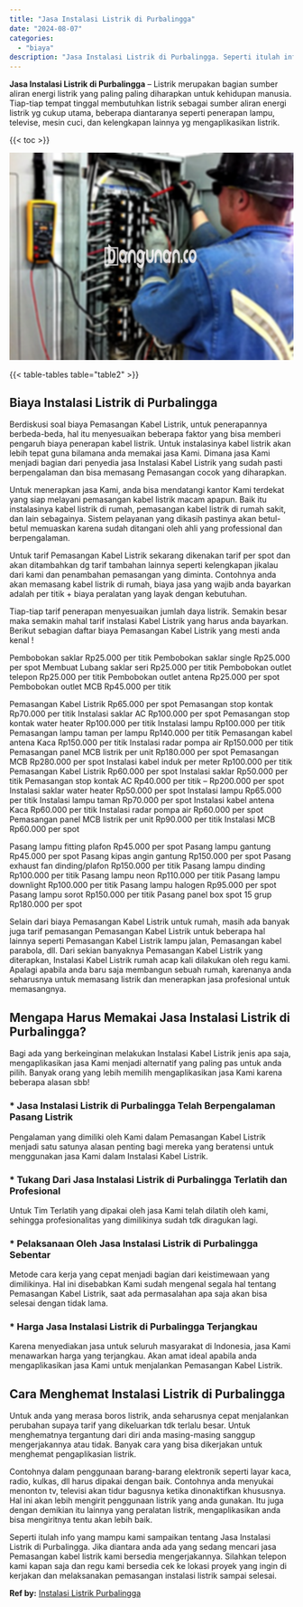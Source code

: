 ```yaml
---
title: "Jasa Instalasi Listrik di Purbalingga"
date: "2024-08-07"
categories: 
  - "biaya"
description: "Jasa Instalasi Listrik di Purbalingga. Seperti itulah info yang mampu kami sampaikan tentang Jasa Instalasi Listrik di Purbalingga. Jika diantara anda ada ya..."
---
```


**Jasa Instalasi Listrik di Purbalingga** – Listrik merupakan bagian sumber aliran energi listrik yang paling paling diharapkan untuk kehidupan manusia. Tiap-tiap tempat tinggal membutuhkan listrik sebagai sumber aliran energi listrik yg cukup utama, beberapa diantaranya seperti penerapan lampu, televise, mesin cuci, dan kelengkapan lainnya yg mengaplikasikan listrik.

{{< toc >}}

![Jasa Instalasi Listrik di Purbalingga](/images/instalasi-listrik-murah24.png)

{{< table-tables table="table2" >}}

## Biaya Instalasi Listrik di Purbalingga

Berdiskusi soal biaya Pemasangan Kabel Listrik, untuk penerapannya berbeda-beda, hal itu menyesuaikan beberapa faktor yang bisa memberi pengaruh biaya penerapan kabel listrik. Untuk instalasinya kabel listrik akan lebih tepat guna bilamana anda memakai jasa Kami. Dimana jasa Kami menjadi bagian dari penyedia jasa Instalasi Kabel Listrik yang sudah pasti berpengalaman dan bisa memasang Pemasangan cocok yang diharapkan.

Untuk menerapkan jasa Kami, anda bisa mendatangi kantor Kami terdekat yang siap melayani pemasangan kabel listrik macam apapun. Baik itu instalasinya kabel listrik di rumah, pemasangan kabel listrik di rumah sakit, dan lain sebagainya. Sistem pelayanan yang dikasih pastinya akan betul-betul memuaskan karena sudah ditangani oleh ahli yang professional dan berpengalaman.

Untuk tarif Pemasangan Kabel Listrik sekarang dikenakan tarif per spot dan akan ditambahkan dg tarif tambahan lainnya seperti kelengkapan jikalau dari kami dan penambahan pemasangan yang diminta. Contohnya anda akan memasang kabel listrik di rumah, biaya jasa yang wajib anda bayarkan adalah per titik + biaya peralatan yang layak dengan kebutuhan.

Tiap-tiap tarif penerapan menyesuaikan jumlah daya listrik. Semakin besar maka semakin mahal tarif instalasi Kabel Listrik yang harus anda bayarkan. Berikut sebagian daftar biaya Pemasangan Kabel Listrik yang mesti anda kenal !

Pembobokan saklar Rp25.000 per titik Pembobokan saklar single Rp25.000 per spot Membuat Lubang saklar seri Rp25.000 per titik Pembobokan outlet telepon Rp25.000 per titik Pembobokan outlet antena Rp25.000 per spot Pembobokan outlet MCB Rp45.000 per titik

Pemasangan Kabel Listrik Rp65.000 per spot Pemasangan stop kontak Rp70.000 per titik Instalasi saklar AC Rp100.000 per spot Pemasangan stop kontak water heater Rp100.000 per titik Instalasi lampu Rp100.000 per titik Pemasangan lampu taman per lampu Rp140.000 per titik Pemasangan kabel antena Kaca Rp150.000 per titik Instalasi radar pompa air Rp150.000 per titik Pemasangan panel MCB listrik per unit Rp180.000 per spot Pemasangan MCB Rp280.000 per spot Instalasi kabel induk per meter Rp100.000 per titik Pemasangan Kabel Listrik Rp60.000 per spot Instalasi saklar Rp50.000 per titik Pemasangan stop kontak AC Rp40.000 per titik – Rp200.000 per spot Instalasi saklar water heater Rp50.000 per spot Instalasi lampu Rp65.000 per titik Instalasi lampu taman Rp70.000 per spot Instalasi kabel antena Kaca Rp60.000 per titik Instalasi radar pompa air Rp60.000 per spot Pemasangan panel MCB listrik per unit Rp90.000 per titik Instalasi MCB Rp60.000 per spot

Pasang lampu fitting plafon Rp45.000 per spot Pasang lampu gantung Rp45.000 per spot Pasang kipas angin gantung Rp150.000 per spot Pasang exhaust fan dinding/plafon Rp150.000 per titik Pasang lampu dinding Rp100.000 per titik Pasang lampu neon Rp110.000 per titik Pasang lampu downlight Rp100.000 per titik Pasang lampu halogen Rp95.000 per spot Pasang lampu sorot Rp150.000 per titik Pasang panel box spot 15 grup Rp180.000 per spot

Selain dari biaya Pemasangan Kabel Listrik untuk rumah, masih ada banyak juga tarif pemasangan Pemasangan Kabel Listrik untuk beberapa hal lainnya seperti Pemasangan Kabel Listrik lampu jalan, Pemasangan kabel parabola, dll. Dari sekian banyaknya Pemasangan Kabel Listrik yang diterapkan, Instalasi Kabel Listrik rumah acap kali dilakukan oleh regu kami. Apalagi apabila anda baru saja membangun sebuah rumah, karenanya anda seharusnya untuk memasang listrik dan menerapkan jasa profesional untuk memasangnya.

## Mengapa Harus Memakai Jasa Instalasi Listrik di Purbalingga?

Bagi ada yang berkeinginan melakukan Instalasi Kabel Listrik jenis apa saja, mengaplikasikan jasa Kami menjadi alternatif yang paling pas untuk anda pilih. Banyak orang yang lebih memilih mengaplikasikan jasa Kami karena beberapa alasan sbb!

### \* Jasa Instalasi Listrik di Purbalingga Telah Berpengalaman Pasang Listrik

Pengalaman yang dimiliki oleh Kami dalam Pemasangan Kabel Listrik menjadi satu satunya alasan penting bagi mereka yang beratensi untuk menggunakan jasa Kami dalam Instalasi Kabel Listrik.

### \* Tukang Dari Jasa Instalasi Listrik di Purbalingga Terlatih dan Profesional

Untuk Tim Terlatih yang dipakai oleh jasa Kami telah dilatih oleh kami, sehingga profesionalitas yang dimilikinya sudah tdk diragukan lagi.

### \* Pelaksanaan Oleh Jasa Instalasi Listrik di Purbalingga Sebentar

Metode cara kerja yang cepat menjadi bagian dari keistimewaan yang dimilikinya. Hal ini disebabkan Kami sudah mengenal segala hal tentang Pemasangan Kabel Listrik, saat ada permasalahan apa saja akan bisa selesai dengan tidak lama.

### \* Harga Jasa Instalasi Listrik di Purbalingga Terjangkau

Karena menyediakan jasa untuk seluruh masyarakat di Indonesia, jasa Kami menawarkan harga yang terjangkau. Akan amat ideal apabila anda mengaplikasikan jasa Kami untuk menjalankan Pemasangan Kabel Listrik.

## Cara Menghemat Instalasi Listrik di Purbalingga


Untuk anda yang merasa boros listrik, anda seharusnya cepat menjalankan perubahan supaya tarif yang dikeluarkan tdk terlalu besar. Untuk menghematnya tergantung dari diri anda masing-masing sanggup mengerjakannya atau tidak. Banyak cara yang bisa dikerjakan untuk menghemat pengaplikasian listrik.

Contohnya dalam penggunaan barang-barang elektronik seperti layar kaca, radio, kulkas, dll harus dipakai dengan baik. Contohnya anda menyukai menonton tv, televisi akan tidur bagusnya ketika dinonaktifkan khususnya. Hal ini akan lebih mengirit penggunaan listrik yang anda gunakan. Itu juga dengan demikian itu lainnya yang peralatan listrik, mengaplikasikan anda bisa mengiritnya tentu akan lebih baik.

Seperti itulah info yang mampu kami sampaikan tentang Jasa Instalasi Listrik di Purbalingga. Jika diantara anda ada yang sedang mencari jasa Pemasangan kabel listrik kami bersedia mengerjakannya. Silahkan telepon kami kapan saja dan regu kami bersedia cek ke lokasi proyek yang ingin di kerjakan dan melaksanakan pemasangan instalasi listrik sampai selesai.

**Ref by:** [Instalasi Listrik Purbalingga](https://id.wikipedia.org/wiki/Instalasi)
